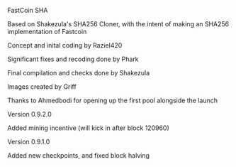 FastCoin SHA

Based on Shakezula's SHA256 Cloner, with the intent of making an SHA256 implementation of Fastcoin


Concept and inital coding by Raziel420

Significant fixes and recoding done by Phark

Final compilation and checks done by Shakezula

Images created by Griff

Thanks to Ahmedbodi for opening up the first pool alongside the launch

Version 0.9.2.0

  Added mining incentive (will kick in after block 120960)

Version 0.9.1.0
  
  Added new checkpoints, and fixed block halving
  

